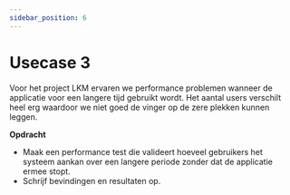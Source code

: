 ```yaml
---
sidebar_position: 6
---
```


# Usecase 3
Voor het project LKM ervaren we performance problemen wanneer de applicatie voor een langere tijd gebruikt wordt. Het aantal users verschilt heel erg waardoor we niet goed de vinger op de zere plekken kunnen leggen.

<b>Opdracht</b>

- Maak een performance test die valideert hoeveel gebruikers het systeem aankan over een langere periode zonder dat de applicatie ermee stopt.
- Schrijf bevindingen en resultaten op.